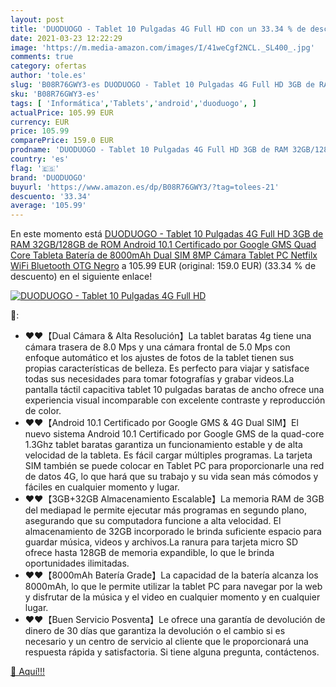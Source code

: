 ```yaml
---
layout: post
title: 'DUODUOGO - Tablet 10 Pulgadas 4G Full HD con un 33.34 % de descuento'
date: 2021-03-23 12:22:29
image: 'https://m.media-amazon.com/images/I/41weCgf2NCL._SL400_.jpg'
comments: true
category: ofertas
author: 'tole.es'
slug: 'B08R76GWY3-es DUODUOGO - Tablet 10 Pulgadas 4G Full HD 3GB de RAM...'
sku: 'B08R76GWY3-es'
tags: [ 'Informática','Tablets','android','duoduogo', ]
actualPrice: 105.99 EUR
currency: EUR
price: 105.99
comparePrice: 159.0 EUR
prodname: 'DUODUOGO - Tablet 10 Pulgadas 4G Full HD 3GB de RAM 32GB/128GB de ROM Android 10.1 Certificado por Google GMS Quad Core Tableta Batería de 8000mAh Dual SIM 8MP Cámara Tablet PC Netfilx WiFi Bluetooth OTG Negro'
country: 'es'
flag: '🇪🇸'
brand: 'DUODUOGO'
buyurl: 'https://www.amazon.es/dp/B08R76GWY3/?tag=tolees-21'
descuento: '33.34'
average: '105.99'
---
```


En este momento está [DUODUOGO - Tablet 10 Pulgadas 4G Full HD 3GB de RAM 32GB/128GB de ROM Android 10.1 Certificado por Google GMS Quad Core Tableta Batería de 8000mAh Dual SIM 8MP Cámara Tablet PC Netfilx WiFi Bluetooth OTG Negro](https://www.amazon.es/dp/B08R76GWY3/?tag=tolees-21) a 105.99 EUR (original: 159.0 EUR) (33.34 %  de descuento) en el siguiente enlace!

[![DUODUOGO - Tablet 10 Pulgadas 4G Full HD](https://m.media-amazon.com/images/I/41weCgf2NCL._SL400_.jpg)](https://www.amazon.es/dp/B08R76GWY3/?tag=tolees-21)

🔎:

- ❤❤【Dual Cámara & Alta Resolución】La tablet baratas 4g tiene una cámara trasera de 8.0 Mps y una cámara frontal de 5.0 Mps con enfoque automático et los ajustes de fotos de la tablet tienen sus propias características de belleza. Es perfecto para viajar y satisface todas sus necesidades para tomar fotografías y grabar videos.La pantalla táctil capacitiva tablet 10 pulgadas baratas de ancho ofrece una experiencia visual incomparable con excelente contraste y reproducción de color.
- ❤❤【Android 10.1 Certificado por Google GMS & 4G Dual SIM】El nuevo sistema Android 10.1 Certificado por Google GMS de la quad-core 1.3Ghz tablet baratas garantiza un funcionamiento estable y de alta velocidad de la tableta. Es fácil cargar múltiples programas. La tarjeta SIM también se puede colocar en Tablet PC para proporcionarle una red de datos 4G, lo que hará que su trabajo y su vida sean más cómodos y fáciles en cualquier momento y lugar.
- ❤❤【3GB+32GB Almacenamiento Escalable】La memoria RAM de 3GB del mediapad le permite ejecutar más programas en segundo plano, asegurando que su computadora funcione a alta velocidad. El almacenamiento de 32GB incorporado le brinda suficiente espacio para guardar música, videos y archivos.La ranura para tarjeta micro SD ofrece hasta 128GB de memoria expandible, lo que le brinda oportunidades ilimitadas.
- ❤❤【8000mAh Batería Grade】La capacidad de la batería alcanza los 8000mAh, lo que le permite utilizar la tablet PC para navegar por la web y disfrutar de la música y el video en cualquier momento y en cualquier lugar.
- ❤❤【Buen Servicio Posventa】Le ofrece una garantía de devolución de dinero de 30 días que garantiza la devolución o el cambio si es necesario y un centro de servicio al cliente que le proporcionará una respuesta rápida y satisfactoria. Si tiene alguna pregunta, contáctenos.

[🛒 Aquí!!!](https://www.amazon.es/dp/B08R76GWY3/?tag=tolees-21)
